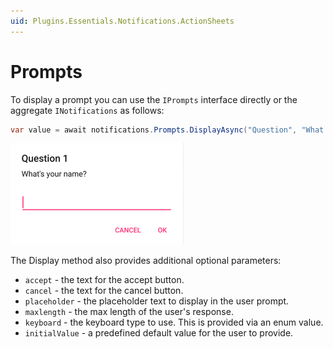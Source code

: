 ```yaml
---
uid: Plugins.Essentials.Notifications.ActionSheets
---
```


# Prompts

To display a prompt you can use the `IPrompts` interface directly or the aggregate `INotifications` as follows:

```cs
var value = await notifications.Prompts.DisplayAsync("Question", "What's your name?");
```

![Simple Prompt](images/simple-prompt.png)

The Display method also provides additional optional parameters:

- `accept` - the text for the accept button.
- `cancel` - the text for the cancel button.
- `placeholder` - the placeholder text to display in the user prompt.
- `maxlength` - the max length of the user's response.
- `keyboard` - the keyboard type to use. This is provided via an enum value.
- `initialValue` - a predefined default value for the user to provide.
